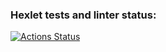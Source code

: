 ### Hexlet tests and linter status:
[![Actions Status](https://github.com/Alsecode/frontend-project-lvl2/workflows/hexlet-check/badge.svg)](https://github.com/Alsecode/frontend-project-lvl2/actions)